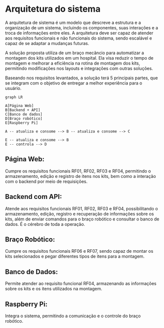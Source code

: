 # Arquitetura do sistema

A arquitetura de sistema é um modelo que descreve a estrutura e a organização de um sistema, incluindo os componentes, suas interações e a troca de informações entre eles. A arquitetura deve ser capaz de atender aos requisitos funcionais e não funcionais do sistema, sendo escalável e capaz de se adaptar a mudanças futuras.

A solução proposta utiliza de um braço mecâncio para automatizar a montagem dos kits utilizados em um hospital. Ela visa reduzir o tempo de montagem e melhorar a eficiência na rotina de montagem dos kits, permitindo modificações nos layouts e integrações com outras soluções.

Baseando nos requisitos levantados, a solução terá 5 principais partes, que se integram com o objetivo de entregar a melhor experiência para o usuário.

```mermaid
graph LR

A[Página Web]
B[Backend + API]
C[Banco de dados]
D[Braço robótico]
E[Raspberry Pi]

A -- atualiza e consome --> B -- atualiza e consome --> C

E -- atualiza e consome --> B
E -- controla --> D
```

## Página Web:

Cumpre os requisitos funcionais RF01, RF02, RF03 e RF04, permitindo o armazenamento, edição e registro de itens nos kits, bem como a interação com o backend por meio de requisições.

## Backend com API:
Atende aos requisitos funcionais RF01, RF02, RF03 e RF04, possibilitando o armazenamento, edição, registro e recuperação de informações sobre os kits, além de enviar comandos para o braço robótico e consultar o banco de dados. É o cérebro de toda a operação.

## Braço Robótico:
Cumpre os requisitos funcionais RF06 e RF07, sendo capaz de montar os kits selecionados e pegar diferentes tipos de itens para a montagem.

## Banco de Dados:
Permite atender ao requisito funcional RF04, armazenando as informações sobre os kits e os itens utilizados na montagem.

## Raspberry Pi:
Integra o sistema, permitindo a comunicação e o controle do braço robótico.


